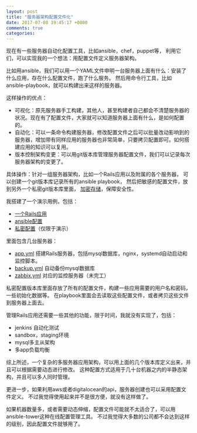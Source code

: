 ```yaml
---
layout: post
title: "服务器架构配置文件化"
date: 2017-07-08 19:45:17 +0800
comments: true
categories: 
---
```


现在有一些服务器自动化配置工具，比如ansible，chef，puppet等，
利用它们，可以实现我的一个想法：用配置文件定义服务器架构。

比如用ansible，我们可以用一个YAML文件申明一台服务器上面有什么：安装了什么应用，存在什么配置文件，跑了什么服务。
然后用命令行工具，比如ansible-playbook，就可以构建出来这样的服务器。

这样操作的优点：

- 可视化：原先服务器手工构建，其他人，甚至构建者自己都会不清楚服务器的状况。现在有了配置文件，大家就可以知道服务器上面有什么，是如何配置的。
- 自动化：可以一条命令构建服务器，修改配置文件之后可以批量改动影响到的服务器，增加带有同样应用的服务器也非常简单，只要拷贝配置即可。如何搭建应用的知识可以复用。
- 版本控制架构变更：可以用git版本库管理服务器配置文件，我们可以记录每次服务器架构的变更了。

具体操作：针对一组服务器架构，比如一个Rails应用以及附属的各个服务器，
可以创建一个git版本库记录所有的ansible playbook，
然后把敏感的配置文件，放到另外一个私密git版本库里面，
[加密存储](http://blog.linjunhalida.com/blog/encrypted-git-repo/)，保障安全性。

我搭建了一个演示用例，包括：

- [一个Rails应用](https://github.com/halida/haterslist)
- [ansible配置](https://github.com/halida/haterslist_ansible)
- [私密配置](https://github.com/halida/haterslist_conf)（仅限于演示）

里面包含几台服务器：

- [app.yml](https://github.com/halida/haterslist_ansible/blob/master/playbooks/app.yml)
搭建Rails服务器，包括mysql数据库，nginx，systemd自动启动和监控脚本。
- [backup.yml](https://github.com/halida/haterslist_ansible/blob/master/playbooks/backup.yml)
自动备份mysql数据库
- [zabbix.yml](https://github.com/halida/haterslist_ansible/blob/master/playbooks/zabbix.yml)
对应的监控服务器（未完工）

私密配置版本库里面存放了所有的配置文件，构建一些应用需要的用户名和密码，一些初始化数据等。
在playbook里面会去读取这些配置文件，或者拷贝这些文件到服务器上面去。

管理Rails应用还需要一些其他的功能，限于时间，我就没有实现了，包括：

- jenkins 自动化测试
- sandbox，staging环境
- mysql多主从架构
- 多app负载均衡

综上所述，一个复杂的多服务器应用架构，可以用上面的几个版本库定义出来，并且可以根据需要动态进行修改。
这种配置方式适用于几十台机器之内的半静态架构，并且可以多人同时管理。

更进一步，如果利用aws或者digitalocean的api，服务器创建也可以采用配置文件定义。
不过我觉得使用起来并不是很方便，就没有这样做了。

如果机器数量多，或者需要动态伸缩，配置文件可能就不太适合了，可以用ansible-tower这种在线配置管理工具。
不过我觉得大多数的公司都不会达到这样的级别，因此配置文件就够用了。
